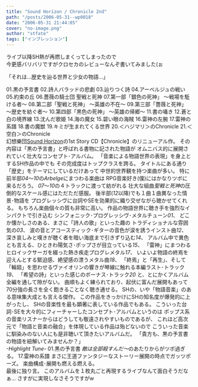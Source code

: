 ```yaml
---
title: "Sound Horizon / Chronicle 2nd"
path: "/posts/2006-05-31--wp0018"
date: "2006-05-31 21:44:05"
cover: "no-image.png"
author: "stfate"
tags: ["インプレッション"]
---
```


<style type="text/css">
<!--
p {white-space: pre-wrap};
-->
</style>

ライブ以降SH熱が再燃しまくってしまったので
今更感バリバリですがクロセカのレビューなんぞ書いてみました(ぉ

<!--more-->
<span class="red_i">「それは…歴史を辿る世界と少女の物語…」</span>
<div class="tracklist"><span class="red">01.黒の予言書</span>
02.詩人バラッドの悲劇
03.辿りつく詩
04.アーベルジュの戦い
05.約束の丘
06.薔薇の騎士団
聖戦と死神
07.第一部「銀色の死神」 ～戦場を駈ける者～
08.第二部「聖戦と死神」 ～英雄の不在～
09.第三部「薔薇と死神」 ～歴史を紡ぐ者～
10.第四部「黒色の死神」 ～英雄の帰郷～
11.書の囁き
12.蒼と白の境界線
13.沈んだ歌姫
14.海の魔女
15.碧い眼の海賊
16.雷神の左腕
<span class="red">17.雷神の系譜</span>
18.書の魔獣
19.キミが生まれてくる世界
20.＜ハジマリ＞のChronicle
21.＜空白＞のChronicle</div>
幻想樂団<a href="http://sound-horizon.net/" target="_blank" title="Sound Horizon">Sound Horizon</a>の1st Story CD【Chronicle】のリニューアル作。
その内容は「黒の予言書」と呼ばれる書物に記された物語が
オムニバス的に展開されていく壮大なコンセプト･アルバム。
「音楽による物語世界の表現」を身上とするSH作品の中でも
その完成度はトップクラスを誇る。
タイトルにある通り「歴史」をテーマにしているだけあって
中世的世界観を持つ楽曲が多い。
特に前半部<em>04</em>～<em>10</em>の<em>Arbelge</em>にまつわる楽曲は
RPG音楽好き(僕)にはかなりツボに来るだろう。
<em>07</em>～<em>10</em>の４トラックに渡って紡がれる
壮大な組曲<em>聖戦と死神</em>の圧倒的なスケール感にはただただ感服。
後半部(<em>12</em>以降)でも１曲１曲異なった情景･物語を
プログレッシヴに台詞やSEを効果的に織り交ぜながら聴かせてくれる。
もちろん楽曲個々の質も非常に高い。
作品の物語世界に聴き手を強烈なインパクトで引き込む
シンフォニック･プログレッシヴ･メタルチューン<em>01</em>、
どこか懐かしさのある、まさに「詩人の歌」といった趣の
トラディショナルな雰囲気の<em>03</em>、
波の音とアコースティック･ギターの音色が涙を誘うインスト曲<em>12</em>、
深き哀しみと嘆きが聴く者を暗い海底まで引きずり込む<em>14</em>、
アルバム中で異色とも言える、ひときわ陽気さ･ポップさが目立っている<em>15</em>、
「雷神」にまつわるヒロイックサーガを綴った熱き疾走プログレメタル<em>17</em>、
いよいよ物語の終焉を迎えんとする緊迫感、絶望感の漂うメタル曲<em>18</em>、
「終焉」と「再生」、そして「輪廻」を思わせるヴァイオリンの響きが琴線に触れる本編ラスト･トラック<em>19</em>、
「希望の詩」といった感じのボーナス･トラック<em>20</em>
と、とにかくアルバム全編を通して隙がない。
曲順もよく練られており、起伏に富んだ展開もあって
70分強の長さを全く飽きることなく聴き通せる。
SHの、いや「物語音楽」のある意味集大成とも言える傑作。
この作品をきっかけにSHの知名度が爆発的に上がったし、
SHの音楽性を最も顕著に表している作品でもある。
こういった台詞･SEを大々的にフィーチャーしたコンセプト･アルバムというのは
ポップス系の音楽リスナーからはどうしても敬遠されやすいものであるが、
これほど高次元で「物語と音楽の融合」を体現している作品は殆どないので
こういった音楽に馴染みのない人にも是非聴いて頂きたいアルバムだ。
<span class="red_i">「貴方も、黒の予言書の物語を紐解いてみませんか？」</span>
<div class="highlight"><em>-Highlight Tune-</em>
<span class="red">01.黒の予言書</span>
<em>敵は全部殺すんだ～</em>のあたりからがツボ過ぎる。
<span class="red">17.雷神の系譜</span>
まさに王道ファンタジーなストーリー展開の時点でガッツポーズ。
楽曲構成･展開も燃える燃える。</div>
最後に独り言。
このアルバムを１枚丸ごと再現するライブなんて面白そうだなぁ…
さすがに実現しなさそうですがw
